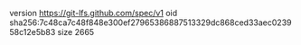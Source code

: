 version https://git-lfs.github.com/spec/v1
oid sha256:7c48ca7c48f848e300ef27965386887513329dc868ced33aec023958c12e5b83
size 2665

